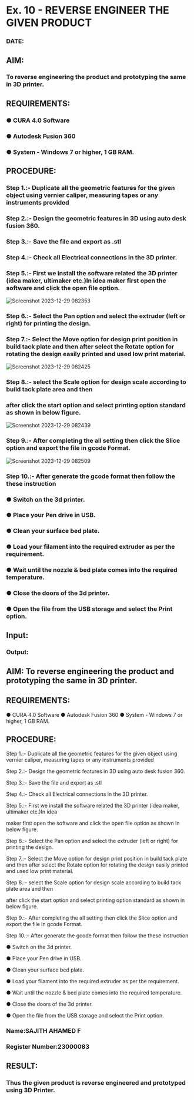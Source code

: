 # Ex. 10 - REVERSE ENGINEER THE GIVEN PRODUCT

### DATE: 

## AIM: 
### To reverse engineering the product and prototyping the same in 3D printer.

## REQUIREMENTS:
### ●	CURA 4.0 Software
### ●	 Autodesk Fusion 360
### ●	 System - Windows 7 or higher, 1 GB RAM.

## PROCEDURE:
### Step 1.:- Duplicate all the geometric features for the given object using vernier caliper, measuring tapes or any instruments provided
### Step 2.:- Design the geometric features in 3D using auto desk fusion 360.
### Step 3.:- Save the file and export as .stl
### Step 4.:- Check all Electrical connections in the 3D printer.
### Step 5.:- First we install the software related the 3D printer (idea maker, ultimaker etc.)In idea maker first open the software and click the open file option.
![Screenshot 2023-12-29 082353](https://github.com/Narmadhasree48/Ex.-10---REVERSE-ENGINEER-THE-GIVEN-PRODUCT/assets/144979451/7ecd2384-66d6-4e23-9e9a-4aaa7cc5e2b4)
### Step 6.:- Select the Pan option and select the extruder (left or right) for printing the design.
### Step 7.:- Select the Move option for design print position in build tack plate and then after select the Rotate option for rotating the design easily printed and used low print material.
![Screenshot 2023-12-29 082425](https://github.com/Narmadhasree48/Ex.-10---REVERSE-ENGINEER-THE-GIVEN-PRODUCT/assets/144979451/d03b405c-fd5f-43df-afb3-82e30a0b3941)
### Step 8.:- select the Scale option for design scale according to build tack plate area and then
### after click the start option and select printing option standard as shown in below figure.
![Screenshot 2023-12-29 082439](https://github.com/Narmadhasree48/Ex.-10---REVERSE-ENGINEER-THE-GIVEN-PRODUCT/assets/144979451/d8b5c7db-efff-40b3-8056-28fbb97f3552)
### Step 9.:- After completing the all setting then click the Slice option and export the file in gcode Format.
![Screenshot 2023-12-29 082509](https://github.com/Narmadhasree48/Ex.-10---REVERSE-ENGINEER-THE-GIVEN-PRODUCT/assets/144979451/4d231e50-ced4-4a90-9650-6befd9565f82)
### Step 10.:- After generate the gcode format then follow the these instruction 
  ###   ●	Switch on the 3d printer.
  ###   ●	Place your Pen drive in USB.
  ###   ●	Clean your surface bed plate.
  ###   ●	Load your filament into the required extruder as per the requirement.
  ###   ●	Wait until the nozzle & bed plate comes into the required temperature.
  ###   ●	Close the doors of the 3d printer.
  ###   ●	Open the file from the USB storage and select the Print option.

## Input:

### Output:
## AIM: To reverse engineering the product and prototyping the same in 3D printer.

## REQUIREMENTS: 

●	CURA 4.0 Software
●	 Autodesk Fusion 360
●	 System - Windows 7 or higher, 1 GB RAM.

## PROCEDURE:

Step 1.:- Duplicate all the geometric features for the given object using vernier caliper,
measuring tapes or any instruments provided

Step 2.:- Design the geometric features in 3D using auto desk fusion 360.

Step 3.:- Save the file and export as .stl

Step 4.:- Check all Electrical connections in the 3D printer.

Step 5.:- First we install the software related the 3D printer (idea maker, ultimaker etc.)In idea

maker first open the software and click the open file option as shown in below figure.

Step 6.:- Select the Pan option and select the extruder (left or right) for printing the design.

Step 7.:- Select the Move option for design print position in build tack plate and then after select the Rotate option for rotating the design easily printed and used low print material.

Step 8.:- select the Scale option for design scale according to build tack plate area and then

after click the start option and select printing option standard as shown in below figure.

Step 9.:- After completing the all setting then click the Slice option and export the file in gcode Format.

Step 10.:- After generate the gcode format then follow the these instruction 

●	Switch on the 3d printer.

●	Place your Pen drive in USB.

●	Clean your surface bed plate.

●	Load your filament into the required extruder as per the requirement.

●	Wait until the nozzle & bed plate comes into the required temperature.

●	Close the doors of the 3d printer.

●	Open the file from the USB storage and select the Print option.


### Name:SAJITH AHAMED F
### Register Number:23000083

## RESULT:
###   Thus the given product is reverse engineered and prototyped using 3D Printer.
